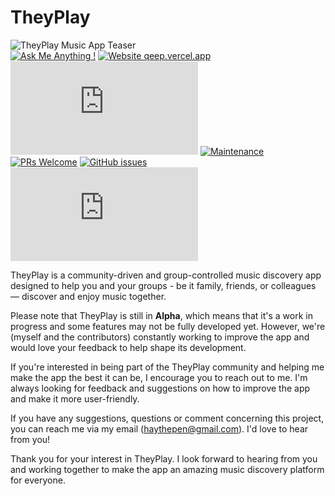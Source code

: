 # TheyPlay

![TheyPlay Music App Teaser](https://res.cloudinary.com/detye5zx5/image/upload/v1682695340/TheyPlay-teaser-home_sc9wtl.png)
<br/>
[![Ask Me Anything !](https://img.shields.io/badge/Ask%20me-anything-1abc9c.svg)](https://GitHub.com/hayveno/theyPlay/issues/new)
[![Website qeep.vercel.app](https://img.shields.io/website-up-down-green-red/http/shields.io.svg)](http://qeep.vercel.app/)
[![GitHub license](https://badgen.net/github/license/Naereen/Strapdown.js)](https://github.com/HAYVENO/theyPlay/blob/main/LICENSE)
[![Maintenance](https://img.shields.io/badge/Maintained%3F-yes-green.svg)](https://GitHub.com/hayveno/theyPlay/graphs/commit-activity)
[![PRs Welcome](https://img.shields.io/badge/PRs-welcome-brightgreen.svg?style=flat-square)](http://makeapullrequest.com)
[![GitHub issues](https://img.shields.io/github/issues/Naereen/StrapDown.js.svg)](https://github.com/hayveno/theyPlay/issues/)
[![Latest release](https://badgen.net/github/release/Naereen/Strapdown.js)](https://they-play.vercel.app/)

TheyPlay is a community-driven and group-controlled music discovery app designed to help you and your groups - be it family, friends, or colleagues — discover and enjoy music together.

Please note that TheyPlay is still in **Alpha**, which means that it's a work in progress and some features may not be fully developed yet. However, we're (myself and the contributors) constantly working to improve the app and would love your feedback to help shape its development.

If you're interested in being part of the TheyPlay community and helping me make the app the best it can be, I encourage you to reach out to me. I'm always looking for feedback and suggestions on how to improve the app and make it more user-friendly.

If you have any suggestions, questions or comment concerning this project, you can reach me via my email (haythepen@gmail.com). I'd love to hear from you!

Thank you for your interest in TheyPlay. I look forward to hearing from you and working together to make the app an amazing music discovery platform for everyone.
